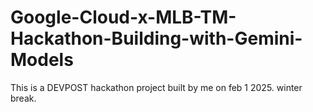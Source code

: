 # Google-Cloud-x-MLB-TM-Hackathon-Building-with-Gemini-Models
This is a DEVPOST hackathon project built by me on feb 1 2025. winter break.
